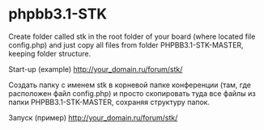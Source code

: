 phpbb3.1-STK
============
Create folder called stk in the root folder of your board (where located file config.php) and just copy all files from folder PHPBB3.1-STK-MASTER, keeping folder structure.

Start-up (example) http://your_domain.ru/forum/stk/

Создать папку с именем stk в корневой папке конференции (там, где расположен файл config.php) и просто скопировать туда  все файлы из папки PHPBB3.1-STK-MASTER, сохраняя структуру папок.

Запуск (пример) http://your_domain.ru/forum/stk/
